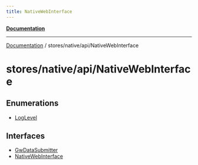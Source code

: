 ```yaml
---
title: NativeWebInterface
---
```


[**Documentation**](../../../../index.md)

***

[Documentation](../../../../index.md) / stores/native/api/NativeWebInterface

# stores/native/api/NativeWebInterface

## Enumerations

- [LogLevel](enumerations/LogLevel.md)

## Interfaces

- [GwDataSubmitter](interfaces/GwDataSubmitter.md)
- [NativeWebInterface](interfaces/NativeWebInterface.md)
